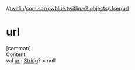 //[twitlin](../../index.md)/[com.sorrowblue.twitlin.v2.objects](../index.md)/[User](index.md)/[url](url.md)



# url  
[common]  
Content  
val [url](url.md): [String](https://kotlinlang.org/api/latest/jvm/stdlib/kotlin/-string/index.html)? = null  



